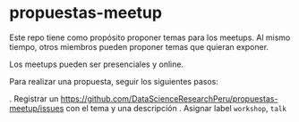 # propuestas-meetup
Este repo tiene como propósito proponer temas para los meetups. 
Al mismo tiempo, otros miembros pueden proponer temas que quieran exponer.

Los meetups pueden ser presenciales y online.

Para realizar una propuesta, seguir los siguientes pasos:

. Registrar un https://github.com/DataScienceResearchPeru/propuestas-meetup/issues con el tema y una descripción
. Asignar label `workshop`, `talk`
